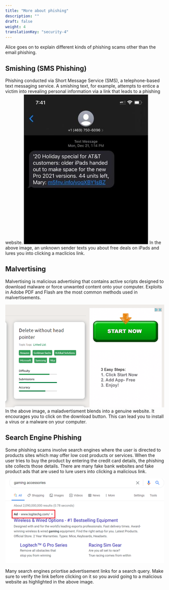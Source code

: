 ```yaml
---
title: "More about phishing"
description: ""
draft: false
weight: 4
translationKey: "security-4"
---
```

 
 Alice goes on to explain different kinds of phishing scams other than the email phishing. 

## Smishing (SMS Phishing)
Phishing conducted via Short Message Service (SMS), a telephone-based text messaging service. 
A smishing text, for example, attempts to entice a victim into revealing personal information 
via a link that leads to a phishing website.
![Cannot load image](SMS.JPG?classes=border,shadow)
In the above image, an unknown sender texts you about free deals on iPads and lures you into
clicking a maclicios link.  

## Malvertising

Malvertising is malicious advertising that contains active scripts designed to download malware 
or force unwanted content onto your computer. 
Exploits in Adobe PDF and Flash are the most common methods used in malvertisements.

![Cannot load image](malvertising.png?classes=border,shadow)
In the above image, a maladvertisment blends into a genuine website. It encourages you to click on the
download button. This can lead you to install a virus or a malware on your computer.

## Search Engine Phishing

Some phishing scams involve search engines where the user is directed to products sites which may 
offer low cost products or services. When the user tries to buy the product by entering the credit card details, the phishing site collects those details. There are many fake bank websites and fake product ads that are used to lure users into clicking a malicious link.

![Cannot load image](search_engine.png?classes=border,shadow)

Many search engines priortise advertisement links for a search query. Make sure to verify the link before clicking on it so you avoid going to a malicious website as highlighted in the above image. 

